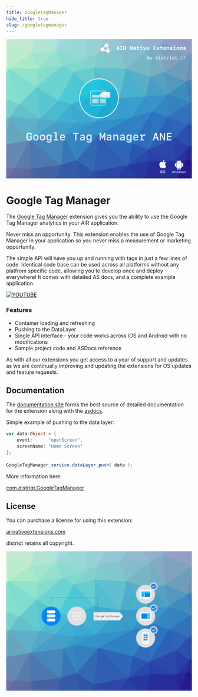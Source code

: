 ```yaml
---
title: GoogleTagManager
hide_title: true
slug: /googletagmanager
---
```


![](images/hero.png)

# Google Tag Manager

The [Google Tag Manager](https://airnativeextensions.com/extension/com.distriqt.GoogleTagManager) extension gives you the ability to use the Google Tag Manager analytics in your AIR application.

Never miss an opportunity. This extension enables the use of Google Tag Manager
in your application so you never miss a measurement or marketing opportunity.

The simple API will have you up and running with tags in just a few lines of code.
Identical code base can be used across all platforms without any platfrom specific code,
allowing you to develop once and deploy everywhere! It comes with detailed AS docs,
and a complete example application.

[![YOUTUBE](https://img.youtube.com/vi/7FXbsCWsEi8/0.jpg)](https://www.youtube.com/watch?v=7FXbsCWsEi8)

### Features

- Container loading and refreshing
- Pushing to the DataLayer
- Single API interface - your code works across iOS and Android with no modifications
- Sample project code and ASDocs reference

As with all our extensions you get access to a year of support and updates as we are continually improving and updating the extensions for OS updates and feature requests.

## Documentation

The [documentation site](https://docs.airnativeextensions.com/docs/googletagmanager) forms the best source of detailed documentation for the extension along with the [asdocs](https://docs.airnativeextensions.com/asdocs/googletagmanager).

Simple example of pushing to the data layer:

```actionscript
var data:Object = {
	event:      "openScreen",
	screenName: "Home Screen"
};

GoogleTagManager.service.dataLayer.push( data );
```

More information here:

[com.distriqt.GoogleTagManager](https://airnativeextensions.com/extension/com.distriqt.GoogleTagManager)

## License

You can purchase a license for using this extension:

[airnativeextensions.com](https://airnativeextensions.com/)

distriqt retains all copyright.

![](images/promo.png)
